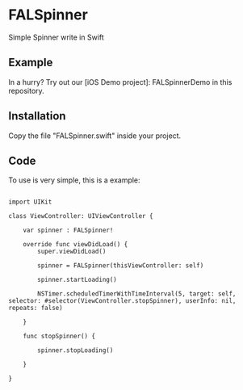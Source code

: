 # FALSpinner
Simple Spinner write in Swift

## Example

  In a hurry? Try out our [iOS Demo project]: FALSpinnerDemo in this repository.

## Installation

 Copy the file "FALSpinner.swift" inside your project.
 
## Code
 
 To use is very simple, this is a example:
 
```
    
import UIKit

class ViewController: UIViewController {
    
    var spinner : FALSpinner!

    override func viewDidLoad() {
        super.viewDidLoad()
    
        spinner = FALSpinner(thisViewController: self)
        
        spinner.startLoading()
        
        NSTimer.scheduledTimerWithTimeInterval(5, target: self, selector: #selector(ViewController.stopSpinner), userInfo: nil, repeats: false)
        
    }

    func stopSpinner() {
        
        spinner.stopLoading()
        
    }
    
}

```
    
    


 
 
